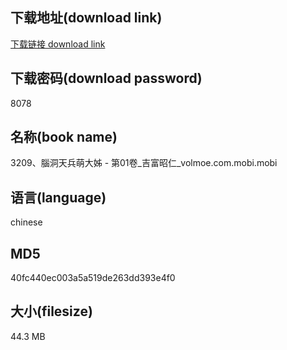 ## 下载地址(download link)
[下载链接 download link](https://voluble-croquembouche-d321dc.netlify.app/?s=3209%E3%80%81%E8%85%A6%E6%B4%9E%E5%A4%A9%E5%85%B5%E8%90%8C%E5%A4%A7%E5%A7%8A+-+%E7%AC%AC01%E5%8D%B7_%E5%90%89%E5%AF%8C%E6%98%AD%E4%BB%81_volmoe.com.mobi)

## 下载密码(download password)
8078

## 名称(book name)
3209、腦洞天兵萌大姊 - 第01卷_吉富昭仁_volmoe.com.mobi.mobi

## 语言(language)
chinese

## MD5
40fc440ec003a5a519de263dd393e4f0

## 大小(filesize)
44.3 MB
